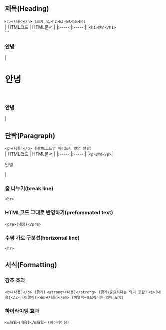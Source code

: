 ## 제목(Heading)
```<h>(내용)</h> (크기 h1>h2>h3>h4>h5>h6)```<br>
| HTML코드 | HTML문서 |
|:-----:|:-----:|
|```<h1>안녕</h1>```<br>```<h3>안녕</h3>|<h1>안녕</h1><br><h3>안녕</h3>|
<br>
## 단락(Paragraph)
```<p>(내용)</p> (HTML코드의 띄어쓰기 반영 안됨)``` <br>
| HTML코드 | HTML문서 |
|:-----:|:-----:|
|```<p>안녕</p>```|<p>안녕</p>|
<br>
### 줄 나누기(break line) 
```<br>```<br>
### HTML코드 그대로 반영하기(prefommated text)
```<pre>(내용)</pre>```<br>
### 수평 가로 구분선(horizontal line)
```<hr>```<br>
## 서식(Formatting)
### 강조 효과
```<b>(내용)</b> (굵게)```
```<strong>(내용)</strong> (굵게+중요하다는 의미 포함)```
```<i>(내용)</i> (이탤릭)```
```<em>(내용)</em> (이탤릭+중요하다는 의미 포함)```<br>
### 하이라이팅 효과
```<mark>(내용)</mark> (하이라이팅)```
